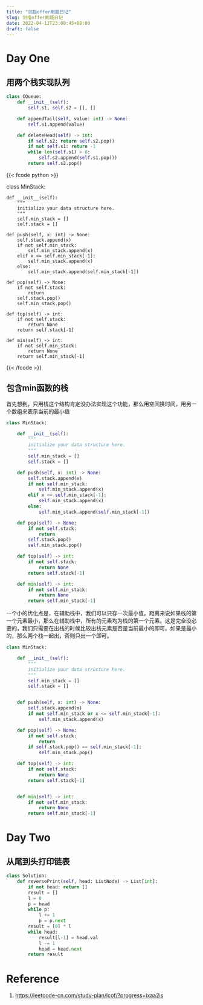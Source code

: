 ```yaml
---
title: "剑指offer刷题日记"
slug: 剑指offer刷题日记
date: 2022-04-12T23:09:45+08:00
draft: false
---
```


<!--more-->

# Day One

## 用两个栈实现队列

```python
class CQueue:
    def __init__(self):
        self.s1, self.s2 = [], []

    def appendTail(self, value: int) -> None:
        self.s1.append(value)

    def deleteHead(self) -> int:
        if self.s2: return self.s2.pop()
        if not self.s1: return -1
        while len(self.s1) > 0:
            self.s2.append(self.s1.pop())
        return self.s2.pop()
```

{{< fcode python >}}

class MinStack:

    def __init__(self):
        """
        initialize your data structure here.
        """
        self.min_stack = []
        self.stack = []

    def push(self, x: int) -> None:
        self.stack.append(x)
        if not self.min_stack:
            self.min_stack.append(x)
        elif x <= self.min_stack[-1]:
            self.min_stack.append(x)
        else:
            self.min_stack.append(self.min_stack[-1])

    def pop(self) -> None:
        if not self.stack:
            return
        self.stack.pop()
        self.min_stack.pop()

    def top(self) -> int:
        if not self.stack:
            return None
        return self.stack[-1]

    def min(self) -> int:
        if not self.min_stack:
            return None
        return self.min_stack[-1]

{{< /fcode >}}

## 包含min函数的栈

首先想到，只用栈这个结构肯定没办法实现这个功能，那么用空间换时间，用另一个数组来表示当前的最小值


```python
class MinStack:

    def __init__(self):
        """
        initialize your data structure here.
        """
        self.min_stack = []
        self.stack = []

    def push(self, x: int) -> None:
        self.stack.append(x)
        if not self.min_stack:
            self.min_stack.append(x)
        elif x <= self.min_stack[-1]:
            self.min_stack.append(x)
        else:
            self.min_stack.append(self.min_stack[-1])

    def pop(self) -> None:
        if not self.stack:
            return
        self.stack.pop()
        self.min_stack.pop()

    def top(self) -> int:
        if not self.stack:
            return None
        return self.stack[-1]

    def min(self) -> int:
        if not self.min_stack:
            return None
        return self.min_stack[-1]
```

一个小的优化点是，在辅助栈中，我们可以只存一次最小值。距离来说如果栈的第一个元素最小，那么在辅助栈中，所有的元素均为栈的第一个元素。这是完全没必要的，我们只需要在出栈的时候比较出栈元素是否是当前最小的即可。如果是最小的，那么两个栈一起出，否则只出一个即可。

```python
class MinStack:

    def __init__(self):
        """
        initialize your data structure here.
        """
        self.min_stack = []
        self.stack = []


    def push(self, x: int) -> None:
        self.stack.append(x)
        if not self.min_stack or x <= self.min_stack[-1]:
            self.min_stack.append(x)

    def pop(self) -> None:
        if not self.stack:
            return
        if self.stack.pop() == self.min_stack[-1]:
            self.min_stack.pop()

    def top(self) -> int:
        if not self.stack:
            return None
        return self.stack[-1]


    def min(self) -> int:
        if not self.min_stack:
            return None
        return self.min_stack[-1]
```

# Day Two

## 从尾到头打印链表

```python
class Solution:
    def reversePrint(self, head: ListNode) -> List[int]:
        if not head: return []
        result = []
        l = 0
        p = head
        while p:
            l += 1
            p = p.next
        result = [0] * l
        while head:
            result[l-1] = head.val
            l -= 1
            head = head.next
        return result
```

# Reference

1. https://leetcode-cn.com/study-plan/lcof/?progress=ixaa2is
